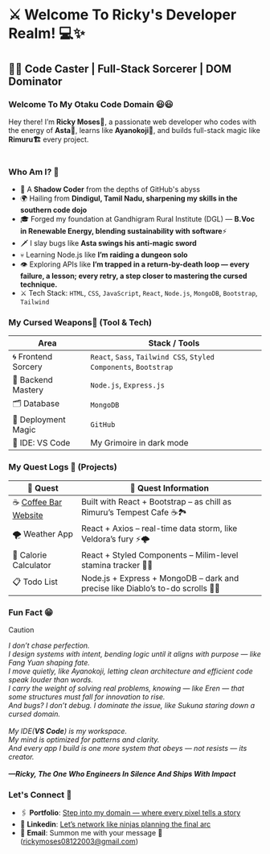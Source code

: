 # ⚔️ Welcome To Ricky's Developer Realm! 💻✨ # 

##  🧙‍♂️ Code Caster | Full-Stack Sorcerer | DOM Dominator   ##

### Welcome To My Otaku Code Domain 😃😃 ###
Hey there! I’m **Ricky Moses🤗**, a passionate web developer who codes with the energy of **Asta💪**, learns like **Ayanokoji🧠**, and builds full-stack magic like **Rimuru🏗️** every project.  <br /> <br />

### Who Am I? 🤔 ###
- 👤 A **Shadow Coder** from the depths of GitHub's abyss
- 🌍 Hailing from **Dindigul, Tamil Nadu, sharpening my skills in the southern code dojo**
- 🎓 Forged my foundation at Gandhigram Rural Institute (DGL) — **B.Voc in Renewable Energy, blending sustainability with software**⚡
- 🗡️ I slay bugs like **Asta swings his anti-magic sword**  
- 💀 Learning Node.js like **I’m raiding a dungeon solo**  
- 👁️ Exploring APIs like **I’m trapped in a return-by-death loop — every failure, a lesson; every retry, a step closer to mastering the cursed technique.**
- ⚔️ Tech Stack: `HTML`, `CSS`, `JavaScript`, `React`, `Node.js`, `MongoDB`, `Bootstrap`, `Tailwind` <br />

### My Cursed Weapons🔪 (Tool & Tech) ###
| Area | Stack / Tools |
| -----| --------------|
| 🌀 Frontend Sorcery | `React`, `Sass`, `Tailwind CSS`, `Styled Components`, `Bootstrap` |
| 🔮 Backend Mastery | `Node.js`, `Express.js` |
| 🗂️ Database | `MongoDB` |
| 🔗 Deployment Magic | `GitHub` |
| 🧠 IDE: VS Code | My Grimoire in dark mode |

### My Quest Logs 🏹 (Projects) ###
| 🧪 Quest | 📝 Quest Information |
|---------|----------------------|
| ☕ [Coffee Bar Website](https://github.com/Ricky-Moses/coffee-bar) | Built with React + Bootstrap – as chill as Rimuru’s Tempest Cafe ☕🏞️ |
| 🌪️ Weather App | React + Axios – real-time data storm, like Veldora’s fury ⚡🌩️ |
| 🍗 Calorie Calculator | React + Styled Components – Milim-level stamina tracker 💪🔥 |
| 📋 Todo List | Node.js + Express + MongoDB – dark and precise like Diablo’s to-do scrolls 🧾🧠 |

### Fun Fact 😁 ###
> [!Caution]
> *I don’t chase perfection.* <br />
> *I design systems with intent, bending logic until it aligns with purpose — like Fang Yuan shaping fate.* <br />
> *I move quietly, like Ayanokoji, letting clean architecture and efficient code speak louder than words.* <br />
> *I carry the weight of solving real problems, knowing — like Eren — that some structures must fall for innovation to rise.* <br />
> *And bugs? I don’t debug. I dominate the issue, like Sukuna staring down a cursed domain.* <br /> <br />
> *My IDE(**VS Code**) is my workspace.* <br />
> *My mind is optimized for patterns and clarity.* <br />
> *And every app I build is one more system that obeys — not resists — its creator.* <br /> <br />
> ***—Ricky, The One Who Engineers In Silence And Ships With Impact***

### Let's Connect 🤝 ###
- 🖇️ **Portfolio**: [Step into my domain — where every pixel tells a story]()
- 💼 **Linkedin**: [Let’s network like ninjas planning the final arc]()
- 📧 **Email**: Summon me with your message 🔫(rickymoses08122003@gmail.com)
